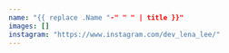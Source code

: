 ```yaml
---
name: "{{ replace .Name "-" " " | title }}"
images: []
instagram: "https://www.instagram.com/dev_lena_lee/"
---
```

